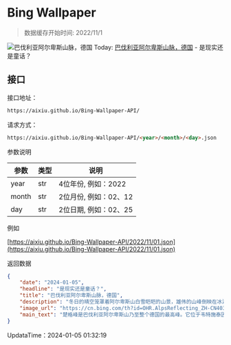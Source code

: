 # Bing Wallpaper

> 数据缓存开始时间: 2022/11/1

![巴伐利亚阿尔卑斯山脉，德国](https://cn.bing.com/th?id=OHR.AlpsReflecting_ZH-CN4036320440_1920x1080.webp)
Today: [巴伐利亚阿尔卑斯山脉，德国](https://cn.bing.com/th?id=OHR.AlpsReflecting_ZH-CN4036320440_1920x1080.webp) - 是现实还是童话？

## 接口

接口地址：

```html
https://aixiu.github.io/Bing-Wallpaper-API/
```

请求方式：

```html
https://aixiu.github.io/Bing-Wallpaper-API/<year>/<month>/<day>.json
```

参数说明

| 参数 | 类型 | 说明 |
| - | - | - |
| year | str | 4位年份, 例如：2022 |
| month | str | 2位月份, 例如：02、12 |
| day | str | 2位日期, 例如：02、25 |

例如

[https://aixiu.github.io/Bing-Wallpaper-API/2022/11/01.json](https://aixiu.github.io/Bing-Wallpaper-API/2022/11/01.json)

返回数据

```json
{
    "date": "2024-01-05",
    "headline": "是现实还是童话？",
    "title": "巴伐利亚阿尔卑斯山脉，德国",
    "description": "冬日的晴空笼罩着阿尔卑斯山白雪皑皑的山景，雄伟的山峰倒映在冰湖光滑的镜面上。四周白雪覆盖的树木见证了这一刻的宁静与祥和，只有脚踏积雪发出轻柔的嘎吱声可以偶尔打破这种宁静。阳光洒向湖光山色，令人心旷神怡。",
    "image_url": "https://cn.bing.com/th?id=OHR.AlpsReflecting_ZH-CN4036320440_1920x1080.webp",
    "main_text": "楚格峰是巴伐利亚阿尔卑斯山乃至整个德国的最高峰。它位于韦特施泰因山脉的西部，海拔2962米，具有高阿尔卑斯山的特征，并有两个小冰川。"
}
```

UpdataTime：2024-01-05 01:32:19
